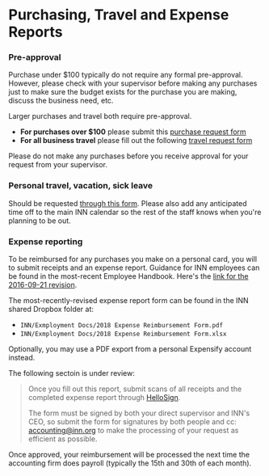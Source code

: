 # Purchasing, Travel and Expense Reports

### Pre-approval

Purchase under $100 typically do not require any formal pre-approval. However, please check with your supervisor before making any purchases just to make sure the budget exists for the purchase you are making, discuss the business need, etc.

Larger purchases and travel both require pre-approval.

- **For purchases over $100** please submit this [purchase request form](https://docs.google.com/a/investigativenewsnetwork.org/forms/d/1qb9SlCjZM9KX2cDu_GNYs03sOH-w4ypZ2FChLo8wjvE/viewform)
- **For all business travel** please fill out the following [travel request form](https://docs.google.com/a/investigativenewsnetwork.org/forms/d/148i4Tf7koQE5kYEO0yMW1mWyvyp408F8bfnwLraQHqs/viewform)

Please do not make any purchases before you receive approval for your request from your supervisor.

### Personal travel, vacation, sick leave

Should be requested [through this form](https://form.jotform.com/83325123620951). Please also add any anticipated time off to the main INN calendar so the rest of the staff knows when you're planning to be out.

### Expense reporting

To be reimbursed for any purchases you make on a personal card, you will to submit receipts and an expense report. Guidance for INN employees can be found in the most-recent Employee Handbook. Here's the [link for the 2016-09-21 revision](https://docs.google.com/document/d/1MkXPsg6nD3yAfwXWczhscdoze7QhHgsrd_vLK1uQPB4/edit).

The most-recently-revised expense report form can be found in the INN shared Dropbox folder at:

- `INN/Exmployment Docs/2018 Expense Reimbursement Form.pdf`
- `INN/Exmployment Docs/2018 Expense Reimbursement Form.xlsx`

Optionally, you may use a PDF export from a personal Expensify account instead.

The following sectoin is under review:

> Once you fill out this report, submit scans of all receipts and the completed expense report through [HelloSign](https://www.hellosign.com/).
>
> The form must be signed by both your direct supervisor and INN's CEO, so submit the form for signatures by both people and cc: accounting@inn.org to make the processing of your request as efficient as possible.

Once approved, your reimbursement will be processed the next time the accounting firm does payroll (typically the 15th and 30th of each month).
